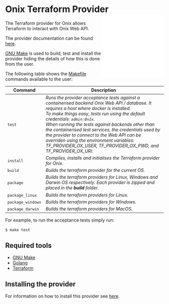 # Onix Terraform Provider <img src="../../docs/pics/ox.png" width="200" height="200" align="right">

The Terraform provider for Onix allows Terraform to interact with Onix Web API.

The provider documentation can be found [here](docs/index.md).

[GNU Make](https://www.gnu.org/software/make/) is used to build, test and install the provider hiding the details of how this is done from the user.

The following table shows the [Makefile](Makefile) commands available to the user:

| Command | Description |
|---|---|
| `test` | *Runs the provider acceptance tests against a containerised backend Onix Web API / database. It requires a host where docker is installed. <br> To make things easy, tests run using the default credentials: `admin:0n1x`. <br> When running the tests against backends other than the containerised test services, the credentials used by the provider to connect to the Web API can be overriden using the environment variables: TF_PROVIDER_OX_USER, TF_PROVIDER_OX_PWD, and TF_PROVIDER_OX_URI.* |
| `install` | *Compiles, installs and initialises the Terraform provider for Onix.* |
| `build` | *Builds the terraform provider for the current OS.* |
| `package` | *Builds the terraform providers for Linux, Windows and Darwin OS respectively. Each provider is zipped and placed in the **build** folder.* |
| `package_linux` | *Builds the terraform providers for Linux.* |
| `package_windows` | *Builds the terraform providers for Windows.* |
| `package_darwin` | *Builds the terraform providers for MacOS.* |

For example, to run the acceptance tests simply run:

```bash
$ make test
```

## Required tools

- [GNU Make](https://www.gnu.org/software/make/)
- [Golang](https://golang.org/) 
- [Terraform](https://www.terraform.io/)

## Installing the provider

For information on how to install this provider see [here](https://www.terraform.io/docs/configuration/providers.html#third-party-plugins).
